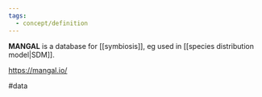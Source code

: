 ```yaml
---
tags:
  - concept/definition
---
```

**MANGAL** is a database for [[symbiosis]], eg used in [[species distribution model|SDM]].

https://mangal.io/

#data 